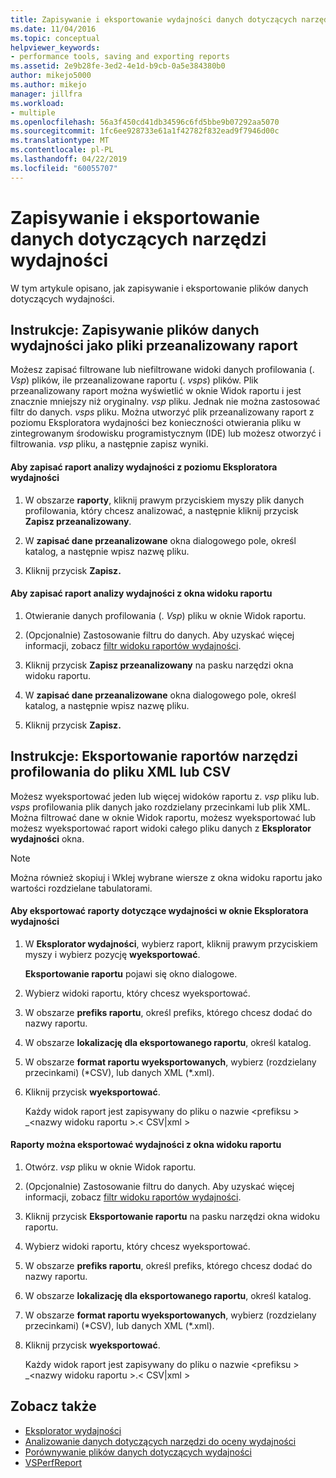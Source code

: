 ```yaml
---
title: Zapisywanie i eksportowanie wydajności danych dotyczących narzędzi | Dokumentacja firmy Microsoft
ms.date: 11/04/2016
ms.topic: conceptual
helpviewer_keywords:
- performance tools, saving and exporting reports
ms.assetid: 2e9b28fe-3ed2-4e1d-b9cb-0a5e384380b0
author: mikejo5000
ms.author: mikejo
manager: jillfra
ms.workload:
- multiple
ms.openlocfilehash: 56a3f450cd41db34596c6fd5bbe9b07292aa5070
ms.sourcegitcommit: 1fc6ee928733e61a1f42782f832ead9f7946d00c
ms.translationtype: MT
ms.contentlocale: pl-PL
ms.lasthandoff: 04/22/2019
ms.locfileid: "60055707"
---
```

# <a name="save-and-export-performance-tools-data"></a>Zapisywanie i eksportowanie danych dotyczących narzędzi wydajności
W tym artykule opisano, jak zapisywanie i eksportowanie plików danych dotyczących wydajności.

## <a name="how-to-save-performance-data-files-as-analyzed-report-files"></a>Instrukcje: Zapisywanie plików danych wydajności jako pliki przeanalizowany raport
 Możesz zapisać filtrowane lub niefiltrowane widoki danych profilowania (. *Vsp*) plików, ile przeanalizowane raportu (. *vsps*) plików. Plik przeanalizowany raport można wyświetlić w oknie Widok raportu i jest znacznie mniejszy niż oryginalny. *vsp* pliku. Jednak nie można zastosować filtr do danych. *vsps* pliku. Można utworzyć plik przeanalizowany raport z poziomu Eksploratora wydajności bez konieczności otwierania pliku w zintegrowanym środowisku programistycznym (IDE) lub możesz otworzyć i filtrowania. *vsp* pliku, a następnie zapisz wyniki.

#### <a name="to-save-an-analyzed-performance-report-from-the-performance-explorer"></a>Aby zapisać raport analizy wydajności z poziomu Eksploratora wydajności

1. W obszarze **raporty**, kliknij prawym przyciskiem myszy plik danych profilowania, który chcesz analizować, a następnie kliknij przycisk **Zapisz przeanalizowany**.

2. W **zapisać dane przeanalizowane** okna dialogowego pole, określ katalog, a następnie wpisz nazwę pliku.

3. Kliknij przycisk **Zapisz.**

#### <a name="to-save-an-analyzed-performance-report-from-the-report-view-window"></a>Aby zapisać raport analizy wydajności z okna widoku raportu

1. Otwieranie danych profilowania (. *Vsp*) pliku w oknie Widok raportu.

2. (Opcjonalnie) Zastosowanie filtru do danych. Aby uzyskać więcej informacji, zobacz [filtr widoku raportów wydajności](../profiling/performance-report-view-filter.md).

3. Kliknij przycisk **Zapisz przeanalizowany** na pasku narzędzi okna widoku raportu.

4. W **zapisać dane przeanalizowane** okna dialogowego pole, określ katalog, a następnie wpisz nazwę pliku.

5. Kliknij przycisk **Zapisz.**

## <a name="how-to-export-profiling-tools-reports-to-an-xml-or-csv-file"></a>Instrukcje: Eksportowanie raportów narzędzi profilowania do pliku XML lub CSV
 Możesz wyeksportować jeden lub więcej widoków raportu z. *vsp* pliku lub. *vsps* profilowania plik danych jako rozdzielany przecinkami lub plik XML. Można filtrować dane w oknie Widok raportu, możesz wyeksportować lub możesz wyeksportować raport widoki całego pliku danych z **Eksplorator wydajności** okna.

> [!NOTE]
>  Można również skopiuj i Wklej wybrane wiersze z okna widoku raportu jako wartości rozdzielane tabulatorami.

#### <a name="to-export-performance-reports-from-the-performance-explorer-window"></a>Aby eksportować raporty dotyczące wydajności w oknie Eksploratora wydajności

1. W **Eksplorator wydajności**, wybierz raport, kliknij prawym przyciskiem myszy i wybierz pozycję **wyeksportować**.

     **Eksportowanie raportu** pojawi się okno dialogowe.

2. Wybierz widoki raportu, który chcesz wyeksportować.

3. W obszarze **prefiks raportu**, określ prefiks, którego chcesz dodać do nazwy raportu.

4. W obszarze **lokalizację dla eksportowanego raportu**, określ katalog.

5. W obszarze **format raportu wyeksportowanych**, wybierz (rozdzielany przecinkami) (\*CSV\), lub danych XML (\*.xml\).

6. Kliknij przycisk **wyeksportować**.

     Każdy widok raport jest zapisywany do pliku o nazwie \<prefiksu > _\<nazwy widoku raportu >.\< CSV&#124;xml >

#### <a name="to-export-performance-reports-from-the-report-view-window"></a>Raporty można eksportować wydajności z okna widoku raportu

1. Otwórz. *vsp* pliku w oknie Widok raportu.

2. (Opcjonalnie) Zastosowanie filtru do danych. Aby uzyskać więcej informacji, zobacz [filtr widoku raportów wydajności](../profiling/performance-report-view-filter.md).

3. Kliknij przycisk **Eksportowanie raportu** na pasku narzędzi okna widoku raportu.

4. Wybierz widoki raportu, który chcesz wyeksportować.

5. W obszarze **prefiks raportu**, określ prefiks, którego chcesz dodać do nazwy raportu.

6. W obszarze **lokalizację dla eksportowanego raportu**, określ katalog.

7. W obszarze **format raportu wyeksportowanych**, wybierz (rozdzielany przecinkami) (\*CSV), lub danych XML (\*.xml).

8. Kliknij przycisk **wyeksportować**.

     Każdy widok raport jest zapisywany do pliku o nazwie \<prefiksu > _\<nazwy widoku raportu >.\< CSV&#124;xml >

## <a name="see-also"></a>Zobacz także
- [Eksplorator wydajności](../profiling/performance-explorer.md)
- [Analizowanie danych dotyczących narzędzi do oceny wydajności](../profiling/analyzing-performance-tools-data.md)
- [Porównywanie plików danych dotyczących wydajności](../profiling/comparing-performance-data-files.md)
- [VSPerfReport](../profiling/vsperfreport.md)
